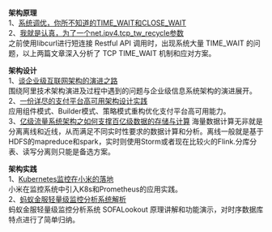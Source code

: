**架构原理**    
1、[系统调优，你所不知道的TIME_WAIT和CLOSE_WAIT](https://mp.weixin.qq.com/s?__biz=MzA3MzYwNjQ3NA==&mid=403319808&idx=1&sn=ddae082f5b844d040b9ab23c9c0eb778&scene=23&srcid=0311hhv2oaIbIdkiBjAsYXML#rd)      
2、[我就是认真，为了一个net.ipv4.tcp_tw_recycle参数](https://mp.weixin.qq.com/s?__biz=MzA3MzYwNjQ3NA==&mid=403232978&idx=1&sn=4ed396ac1999add1c866419bd62b0e75&scene=21#wechat_redirect)  
之前使用libcurl进行短连接 Restful API 调用时，出现系统大量 TIME_WAIT 的问题，以上两篇文章深入分析了 TCP TIME_WAIT 机制和应对方案。  

**架构设计**   
1、[谈企业级互联网架构的演进之路](https://mp.weixin.qq.com/s/YIdJVN6zXEtCBSorc2Docw)  
围绕阿里技术架构演进及过程中遇到的问题与企业级信息系统架构的演进展开。    
2、[一份详尽的支付平台高可用架构设计实践](https://mp.weixin.qq.com/s/kuJRRUoiZYfWCT5KqZlrVA)  
应用组件模式、Builder模式、策略模式重构优化支付平台高可用能力。  
3、[亿级流量系统架构之如何支撑百亿级数据的存储与计算](https://mp.weixin.qq.com/s/eqtR9QAMIm3F4QnGut1vrA)
海量数据计算无非就是分离离线和近线，从而满足不同实时性要求的数据计算和分析。离线一般就是基于HDFS的mapreduce和spark，实时则使用Storm或者现在比较火的Flink.分库分表、读写分离则只能是备选方案。

**架构实践**    
1、[Kubernetes监控在小米的落地](https://mp.weixin.qq.com/s/ewwD6A3-ClbotdfFmYY3KA)  
小米在监控系统中引入K8s和Prometheus的应用实践。  
2、[蚂蚁金服轻量级监控分析系统解析](https://mp.weixin.qq.com/s/m4WyeU3KbjyJn6ZFC7go-g)  
蚂蚁金服轻量级监控分析系统 SOFALookout 原理讲解和功能演示，对时序数据库特点进行了简单归纳。

